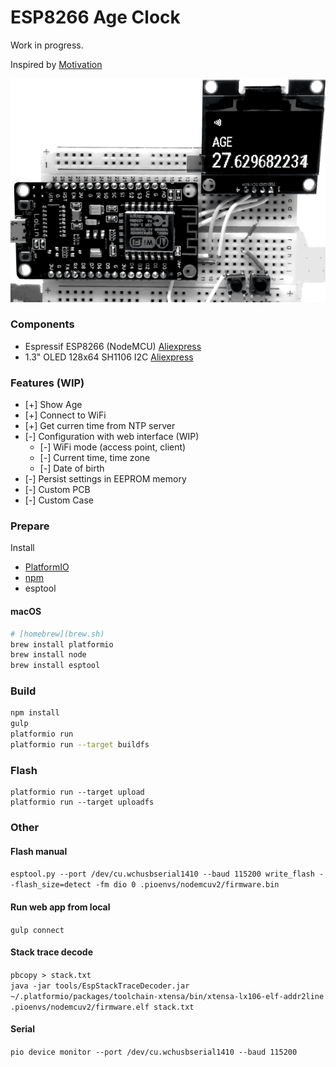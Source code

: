# ESP8266 Age Clock

Work in progress.  

Inspired by [Motivation](https://chrome.google.com/webstore/detail/motivation/ofdgfpchbidcgncgfpdlpclnpaemakoj)  

![](docs/video.gif)


### Components

- Espressif ESP8266 (NodeMCU) [Aliexpress](http://s.click.aliexpress.com/e/UnqFIuF)
- 1.3" OLED 128x64 SH1106 I2C [Aliexpress](http://s.click.aliexpress.com/e/meM7iAE)

### Features (WIP)

- [+] Show Age
- [+] Connect to WiFi
- [+] Get curren time from NTP server
- [-] Configuration with web interface (WIP)
  - [-] WiFi mode (access point, client)
  - [-] Current time, time zone
  - [-] Date of birth
- [-] Persist settings in EEPROM memory
- [-] Custom PCB
- [-] Custom Case

### Prepare

Install
- [PlatformIO](http://platformio.org)
- [npm](npmjs.com)
- esptool

#### macOS

```bash
# [homebrew](brew.sh)    
brew install platformio
brew install node
brew install esptool
```

### Build

```bash
npm install
gulp
platformio run
platformio run --target buildfs
```

### Flash

```
platformio run --target upload
platformio run --target uploadfs
```

### Other

#### Flash manual

`esptool.py --port /dev/cu.wchusbserial1410 --baud 115200 write_flash --flash_size=detect -fm dio 0 .pioenvs/nodemcuv2/firmware.bin`


#### Run web app from local

`gulp connect`

#### Stack trace decode

`pbcopy > stack.txt`  
`java -jar tools/EspStackTraceDecoder.jar ~/.platformio/packages/toolchain-xtensa/bin/xtensa-lx106-elf-addr2line .pioenvs/nodemcuv2/firmware.elf stack.txt`

#### Serial

`pio device monitor --port /dev/cu.wchusbserial1410 --baud 115200`
